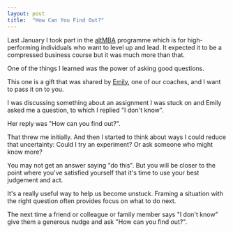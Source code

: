 ```yaml
---
layout: post
title:  "How Can You Find Out?"
---
```

Last January I took part in the [altMBA](https://altmba.com/) programme which is for high-performing individuals who want to level up and lead. It expected it to be a compressed business course but it was much more than that.

One of the things I learned was the power of asking good questions.

This one is a gift that was shared by [Emily](https://twitter.com/EmilyWBT), one of our coaches, and I want to pass it on to you.

I was discussing something about an assignment I was stuck on and Emily asked me a question, to which I replied "I don't know". 

Her reply was "How can you find out?".

That threw me initially. And then I started to think about ways I could reduce that uncertainty: Could I try an experiment? Or ask someone who might know more?

You may not get an answer saying "do this". But you will be closer to the point where you've satisfied yourself that it's time to use your best judgement and act.

It's a really useful way to help us become unstuck. Framing a situation with the right question often provides focus on what to do next.

The next time a friend or colleague or family member says "I don't know" give them a generous nudge and ask "How can you find out?".
